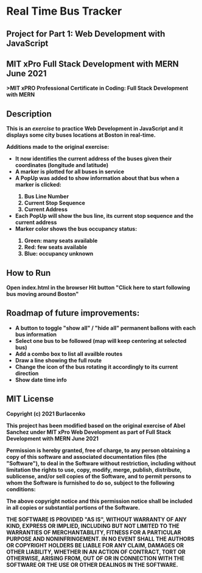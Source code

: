 <h1>Real Time Bus Tracker</h1>
<h2>Project for <strong>Part 1: Web Development with JavaScript</h2>
<h2>MIT xPro Full Stack Development with MERN June 2021</h2>
>MIT xPRO Professional Certificate in Coding: Full Stack Development with MERN


<h2>Description</h2>
<p>This is an <em>exercise</em> to practice Web Development in JavaScript and it displays some city buses locations at Boston in real-time.</p>
<p>Additions made to the original exercise:</p>
<ul>
<li>It now identifies the current address of the buses given their coordinates (longitude and latitude)</li>
<li>A marker is plotted for all buses in service</li>
<li>A PopUp was added to show information about that bus when a marker is clicked:</li>
	<ol>
	<li>Bus Line Number</li>
	<li>Current Stop Sequence</li>
	<li>Current Address</li>
	</ol>
<li>Each PopUp will show the bus line, its current stop sequence and the current address</li>
<li>Marker color shows the bus occupancy status:</li>
	<ol>
	<li>Green: many seats available</li>
	<li>Red: few seats available</li>
	<li>Blue: occupancy unknown</li>
	</ol>
</ul>

<h2>How to Run</h2>
Open <strong>index.html</strong> in the browser
Hit button "Click here to start following bus moving around Boston"

<h2>Roadmap of future improvements:</h2>
<ul>
<li>A button to toggle "show all" / "hide all" permanent ballons with each bus information</li>
<li>Select one bus to be followed (map will keep centering at selected bus)</li>
<li>Add a combo box to list all availble routes</li>
<li>Draw a line showing the full route</li>
<li>Change the icon of the bus rotating it accordingly to its current direction</li>
<li>Show date time info</li>
</ul>

<h2>MIT License</h2>
Copyright (c) 2021 Burlacenko

This project has been modified based on the original exercise of Abel Sanchez
under MIT xPro Web Development as part of Full Stack Development with MERN June 2021

Permission is hereby granted, free of charge, to any person obtaining a copy
of this software and associated documentation files (the "Software"), to deal
in the Software without restriction, including without limitation the rights
to use, copy, modify, merge, publish, distribute, sublicense, and/or sell
copies of the Software, and to permit persons to whom the Software is
furnished to do so, subject to the following conditions:

The above copyright notice and this permission notice shall be included in all
copies or substantial portions of the Software.

THE SOFTWARE IS PROVIDED "AS IS", WITHOUT WARRANTY OF ANY KIND, EXPRESS OR
IMPLIED, INCLUDING BUT NOT LIMITED TO THE WARRANTIES OF MERCHANTABILITY,
FITNESS FOR A PARTICULAR PURPOSE AND NONINFRINGEMENT. IN NO EVENT SHALL THE
AUTHORS OR COPYRIGHT HOLDERS BE LIABLE FOR ANY CLAIM, DAMAGES OR OTHER
LIABILITY, WHETHER IN AN ACTION OF CONTRACT, TORT OR OTHERWISE, ARISING FROM,
OUT OF OR IN CONNECTION WITH THE SOFTWARE OR THE USE OR OTHER DEALINGS IN THE
SOFTWARE.

